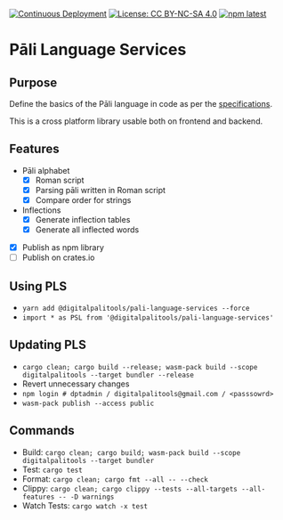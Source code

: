 [![Continuous Deployment](https://github.com/digitalpalitools/pali-language-services/workflows/Continuous%20Deployment/badge.svg)](https://github.com/digitalpalitools/lib/actions?query=workflow%3A%22Continuous+Deployment%22) [![License: CC BY-NC-SA 4.0](https://img.shields.io/badge/License-CC%20BY--NC--SA%204.0-lightgrey.svg)](https://creativecommons.org/licenses/by-nc-sa/4.0/) [![npm latest](https://img.shields.io/npm/v/@digitalpalitools/pali-language-services/latest.svg)](https://www.npmjs.com/package/@digitalpalitools/pali-language-services)

# Pāli Language Services

## Purpose

Define the basics of the Pāli language in code as per the [specifications](http://bit.ly/dptvision).

This is a cross platform library usable both on frontend and backend.

## Features

- Pāli alphabet
  - [x] Roman script
  - [x] Parsing pāli written in Roman script
  - [x] Compare order for strings
- Inflections
  - [x] Generate inflection tables
  - [x] Generate all inflected words
- [x] Publish as npm library
- [ ] Publish on crates.io

## Using PLS

- ```yarn add @digitalpalitools/pali-language-services --force```
- ```import * as PSL from '@digitalpalitools/pali-language-services'```

## Updating PLS

- ```cargo clean; cargo build --release; wasm-pack build --scope digitalpalitools --target bundler --release```
- Revert unnecessary changes
- ```npm login # dptadmin / digitalpalitools@gmail.com / <passsowrd>```
- ```wasm-pack publish --access public```

## Commands

- Build: ```cargo clean; cargo build; wasm-pack build --scope digitalpalitools --target bundler```
- Test: ```cargo test```
- Format: ```cargo clean; cargo fmt --all -- --check```
- Clippy: ```cargo clean; cargo clippy --tests --all-targets --all-features -- -D warnings```
- Watch Tests: ```cargo watch -x test```
